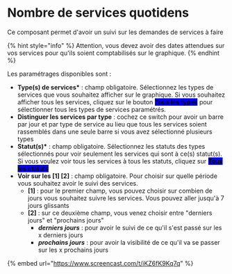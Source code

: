 # Nombre de services quotidens

Ce composant permet d'avoir un suivi sur les demandes de services à faire&#x20;

{% hint style="info" %}
Attention, vous devez avoir des dates attendues sur vos services pour qu'ils soient comptabilisés sur le graphique.
{% endhint %}

Les paramétrages disponibles sont :&#x20;

* **Type(s) de services\*** : champ obligatoire. Sélectionnez les types de services que vous souhaitez afficher sur le graphique. Si vous souhaitez afficher tous les services, cliquez sur le bouton <mark style="background-color:blue;">**Tous les types**</mark> pour sélectionner tous les types de services paramétrés.
* **Distinguer les services par type** : cochez ce switch pour avoir un barre par jour et par type de service au lieu que tous les services soient rassemblés dans une seule barre si vous avez sélectionné plusieurs types
* **Statut(s)\*** : champ obligatoire. Sélectionnez les statuts des types sélectionnés pour voir seulement les services qui sont à ce(s) statut(s). Si vous voulez voir tous les services à tous les statuts, cliquez sur <mark style="background-color:blue;">**Tous les statuts**</mark>
* **Voir sur les \[1] \[2]** : champ obligatoire. Pour choisir sur quelle période vous souhaitez avoir le suivi des services.
  * **\[1]** : pour le premier champ, vous pouvez choisir sur combien de jours vous souhaitez suivre les services. Vous pouvez aller jusqu'à 7 jours glissants
  * **\[2]** : sur ce deuxième champ, vous venez choisir entre "derniers jours" et "prochains jours"
    * _**derniers jours**_ : pour avoir le suivi de ce qu'il s'est passé sur les x derniers jours
    * _**prochains jours**_ : pour avoir la visibilité de ce qu'il va se passer sur les x prochains jours

{% embed url="https://www.screencast.com/t/iKZ6fK9Kq7q" %}
